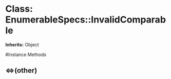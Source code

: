 # Class: EnumerableSpecs::InvalidComparable
**Inherits:** Object
    




#Instance Methods
## <=>(other) [](#method-i-<=>)

